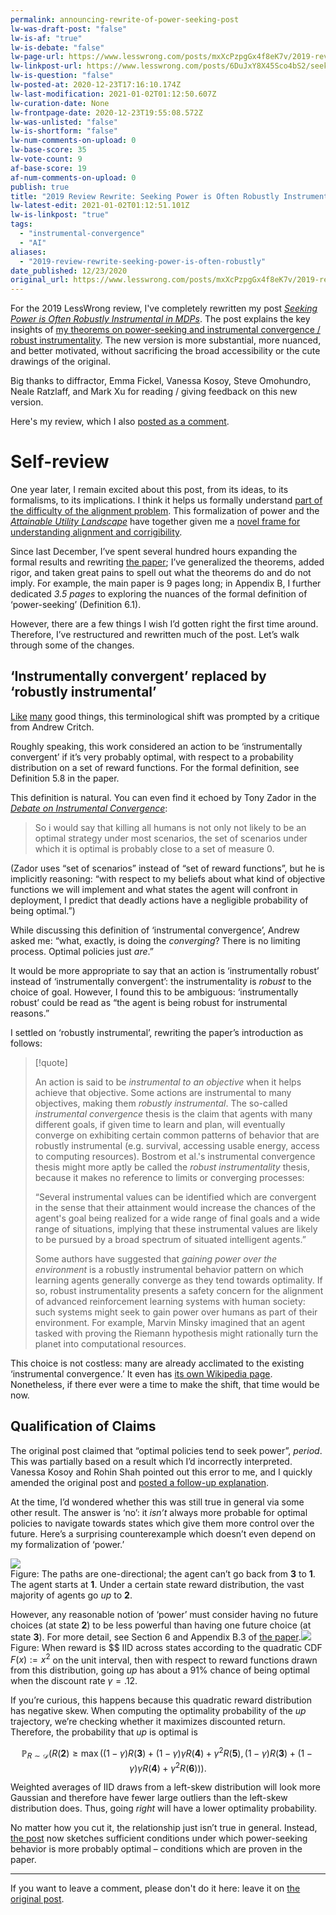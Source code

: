 ```yaml
---
permalink: announcing-rewrite-of-power-seeking-post
lw-was-draft-post: "false"
lw-is-af: "true"
lw-is-debate: "false"
lw-page-url: https://www.lesswrong.com/posts/mxXcPzpgGx4f8eK7v/2019-review-rewrite-seeking-power-is-often-robustly
lw-linkpost-url: https://www.lesswrong.com/posts/6DuJxY8X45Sco4bS2/seeking-power-is-often-robustly-instrumental-in-mdps
lw-is-question: "false"
lw-posted-at: 2020-12-23T17:16:10.174Z
lw-last-modification: 2021-01-02T01:12:50.607Z
lw-curation-date: None
lw-frontpage-date: 2020-12-23T19:55:08.572Z
lw-was-unlisted: "false"
lw-is-shortform: "false"
lw-num-comments-on-upload: 0
lw-base-score: 35
lw-vote-count: 9
af-base-score: 19
af-num-comments-on-upload: 0
publish: true
title: "2019 Review Rewrite: Seeking Power is Often Robustly Instrumental in MDPs"
lw-latest-edit: 2021-01-02T01:12:51.101Z
lw-is-linkpost: "true"
tags: 
  - "instrumental-convergence"
  - "AI"
aliases: 
  - "2019-review-rewrite-seeking-power-is-often-robustly"
date_published: 12/23/2020
original_url: https://www.lesswrong.com/posts/mxXcPzpgGx4f8eK7v/2019-review-rewrite-seeking-power-is-often-robustly
---
```

For the 2019 LessWrong review, I've completely rewritten my post [_Seeking Power is Often Robustly Instrumental in MDPs_](/seeking-power-is-often-convergently-instrumental-in-mdps). The post explains the key insights of [my theorems on power-seeking and instrumental convergence / robust instrumentality](https://arxiv.org/abs/1912.01683v6). The new version is more substantial, more nuanced, and better motivated, without sacrificing the broad accessibility or the cute drawings of the original. 

Big thanks to diffractor, Emma Fickel, Vanessa Kosoy, Steve Omohundro, Neale Ratzlaff, and Mark Xu for reading / giving feedback on this new version. 

Here's my review, which I also [posted as a comment](https://www.lesswrong.com/posts/6DuJxY8X45Sco4bS2/seeking-power-is-often-robustly-instrumental-in-mdps?commentId=TQQ2kXDdSgRLNDho3).

# Self-review

One year later, I remain excited about this post, from its ideas, to its formalisms, to its implications. I think it helps us formally understand [part of the difficulty of the alignment problem](/the-catastrophic-convergence-conjecture). This formalization of power and the [_Attainable Utility Landscape_](/attainable-utility-landscape) have together given me a [novel frame for understanding alignment and corrigibility](/non-obstruction-motivates-corrigibility).

Since last December, I’ve spent several hundred hours expanding the formal results and rewriting [the paper](https://arxiv.org/pdf/1912.01683.pdf); I’ve generalized the theorems, added rigor, and taken great pains to spell out what the theorems do and do not imply. For example, the main paper is 9 pages long; in Appendix B, I further dedicated _3.5 pages_ to exploring the nuances of the formal definition of ‘power-seeking’ (Definition 6.1). 

However, there are a few things I wish I’d gotten right the first time around. Therefore, I’ve restructured and rewritten much of the post. Let’s walk through some of the changes.

## ‘Instrumentally convergent’ replaced by ‘robustly instrumental’

[Like](/on-good-formal-definitions) [many](/game-theoretic-definition-of-deception) good things, this terminological shift was prompted by a critique from Andrew Critch. 

Roughly speaking, this work considered an action to be ‘instrumentally convergent’ if it’s very probably optimal, with respect to a probability distribution on a set of reward functions. For the formal definition, see Definition 5.8 in the paper.

This definition is natural. You can even find it echoed by Tony Zador in the [_Debate on Instrumental Convergence_](https://www.lesswrong.com/posts/WxW6Gc6f2z3mzmqKs/debate-on-instrumental-convergence-between-lecun-russell):

> So i would say that killing all humans is not only not likely to be an optimal strategy under most scenarios, the set of scenarios under which it is optimal is probably close to a set of measure 0.

(Zador uses “set of scenarios” instead of “set of reward functions”, but he is implicitly reasoning: “with respect to my beliefs about what kind of objective functions we will implement and what states the agent will confront in deployment, I predict that deadly actions have a negligible probability of being optimal.”)

While discussing this definition of ‘instrumental convergence’, Andrew asked me: “what, exactly, is doing the _converging_? There is no limiting process. Optimal policies just _are_.” 

It would be more appropriate to say that an action is ‘instrumentally robust’ instead of ‘instrumentally convergent’: the instrumentality is _robust_ to the choice of goal. However, I found this to be ambiguous: ‘instrumentally robust’ could be read as “the agent is being robust for instrumental reasons.” 

I settled on ‘robustly instrumental’, rewriting the paper’s introduction as follows: 

> [!quote]
>
> An action is said to be _instrumental to an objective_ when it helps achieve that objective. Some actions are instrumental to many objectives, making them _robustly instrumental_. The so-called _instrumental convergence_ thesis is the claim that agents with many different goals, if given time to learn and plan, will eventually converge on exhibiting certain common patterns of behavior that are robustly instrumental (e.g. survival, accessing usable energy, access to computing resources). Bostrom et al.'s instrumental convergence thesis might more aptly be called the _robust instrumentality_ thesis, because it makes no reference to limits or converging processes:
>
> “Several instrumental values can be identified which are convergent in the sense that their attainment would increase the chances of the agent's goal being realized for a wide range of final goals and a wide range of situations, implying that these instrumental values are likely to be pursued by a broad spectrum of situated intelligent agents.”
>
> Some authors have suggested that _gaining power over the environment_ is a robustly instrumental behavior pattern on which learning agents generally converge as they tend towards optimality. If so, robust instrumentality presents a safety concern for the alignment of advanced reinforcement learning systems with human society: such systems might seek to gain power over humans as part of their environment. For example, Marvin Minsky imagined that an agent tasked with proving the Riemann hypothesis might rationally turn the planet into computational resources.

This choice is not costless: many are already acclimated to the existing ‘instrumental convergence.’ It even has [its own Wikipedia page](https://en.wikipedia.org/wiki/Instrumental_convergence). Nonetheless, if there ever were a time to make the shift, that time would be now.

## Qualification of Claims

The original post claimed that “optimal policies tend to seek power”, _period_. This was partially based on a result which I’d incorrectly interpreted. Vanessa Kosoy and Rohin Shah pointed out this error to me, and I quickly amended the original post and [posted a follow-up explanation](/clarifying-power-seeking-and-instrumental-convergence).

At the time, I’d wondered whether this was still true in general via some other result. The answer is ‘no’: it _isn’t_ always more probable for optimal policies to navigate towards states which give them more control over the future. Here’s a surprising counterexample which doesn’t even depend on my formalization of ‘power.’

![](https://39669.cdn.cke-cs.com/rQvD3VnunXZu34m86e5f/images/6e57042283c8eb981b2be10d266bfcf804d06653cfc04809.png)
<br/>Figure: The paths are one-directional; the agent can’t go back from **3** to **1**. The agent starts at **1**. Under a certain state reward distribution, the vast majority of agents go _up_ to **2**.   
  
However, any reasonable notion of ‘power’ must consider having no future choices (at state **2**) to be less powerful than having one future choice (at state **3**). For more detail, see Section 6 and Appendix B.3 of [the paper](https://arxiv.org/pdf/1912.01683.pdf).![](https://39669.cdn.cke-cs.com/rQvD3VnunXZu34m86e5f/images/0cabde68e0eb61a5bb325beab9ddd645139198303d6ae308.png)
<br/>Figure: When reward is 
$$
 IID across states according to the quadratic CDF $F(x) := x^2$ on the unit interval, then with respect to reward functions drawn from this distribution, going _up_ has about a 91% chance of being optimal when the discount rate $\gamma = .12$.    
  
If you’re curious, this happens because this quadratic reward distribution has negative skew. When computing the optimality probability of the _up_ trajectory, we’re checking whether it maximizes discounted return. Therefore, the probability that _up_ is optimal is  
  
$$
\mathbb{P}_{R\sim\mathcal{D}}\left(R(\textbf{2})\geq \max\left((1-\gamma) R(\textbf{3}) + (1-\gamma) \gamma R(\textbf{4}) + \gamma^2 R(\textbf{5}),   (1-\gamma) R(\textbf{3}) + (1-\gamma) \gamma R(\textbf{4}) + \gamma^2 R(\textbf{6})\right)\right).
$$
  
Weighted averages of IID draws from a left-skew distribution will look more Gaussian and therefore have fewer large outliers than the left-skew distribution does. Thus, going _right_ will have a lower optimality probability.

No matter how you cut it, the relationship just isn’t true in general. Instead, [the post](/seeking-power-is-often-convergently-instrumental-in-mdps) now sketches sufficient conditions under which power-seeking behavior is more probably optimal – conditions which are proven in the paper. 

<hr/>


If you want to leave a comment, please don't do it here: leave it on [the original post](/seeking-power-is-often-convergently-instrumental-in-mdps).